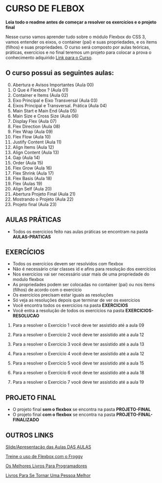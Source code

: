 # CURSO DE FLEBOX
**Leia todo o readme antes de começar a resolver os exercícios e o projeto final**

Nesse curso vamos aprender tudo sobre o módulo Flexbox do CSS 3, vamos entender os eixos, o container (pai) e suas propriedades, e os items (filhos) e suas propriedades. 
O curso será composto por aulas teóricas, práticas, exercícios e no final teremos um projeto para colocar a prova o conhecimento adquirido <a href="https://youtube.com/playlist?list=PLHyhSgaXi3qX1iaKo9ePWizxC.FFuPXW">Link para o Curso</a>.

## O curso possui as seguintes aulas:

00. Abertura e Avisos Importantes (Aula 00)
01. O Que é Flexbox ? (Aula 01)
02. Container e Items (Aula 02)
03. Eixo Principal e Eixo Transversal (Aula 03)
04. Eixos Principal e Transversal. Prática (Aula 04)
05. Main Start e Main End (Aula 05)
06. Main Size e Cross Size (Aula 06)
07. Display Flex (Aula 07)
08. Flex Direction (Aula 08)
09. Flex Wrap (Aula 09)
10. Flex Flow (Aula 10)
11. Justify Content (Aula 11)
12. Align Items (Aula 12)
13. Align Content (Aula 13)
14. Gap (Aula 14)
15. Order (Aula 15)
16. Flex Grow (Aula 16)
17. Flex Shrink (Aula 17)
18. Flex Basis (Aula 18)
19. Flex (Aulas 19)
20. Align Self (Aula 20)
21. Abertura Projeto Final (Aula 21)
22. Mostrando o Projeto (Aula 22)
23. Projeto final (Aula 23)



## AULAS PRÁTICAS
* Todos os exercicios feito nas aulas práticas se encontram na pasta **AULAS-PRATICAS**

## EXERCÍCIOS
* Todos os exercícios devem ser resolvidos com flexbox
* Não é necessário criar classes id e afins para resolução dos exercícios
* Nos exercícios vai ser necessário usar mais de uma propriedade do modulo flexbox
* As propriedades podem ser colocadas no container (pai) ou nos items (filhos) de acordo com o  exercicio
* Os exercícios precisam estar iguais as resoluções
* Só veja as resoluções depois que terminar de ver os exercícios
* Você encontra todos os exercícios na pasta **EXERCICIOS**
* Você entra a resolução de todos os exercícios na pasta **EXERCICIOS-RESOLUCAO**

1) Para a resolver o Exercício 1 você deve ter assistido até a aula 09

2) Para a resolver o Exercício 2 você deve ter assistido até a aula 12

3) Para a resolver o Exercício 3 você deve ter assistido até a aula 13

4) Para a resolver o Exercício 4 você deve ter assistido até a aula 12

5) Para a resolver o Exercício 5 você deve ter assistido até a aula 15

6) Para a resolver o Exercício 6 você deve ter assistido até a aula 18

7) Para a resolver o Exercício 7 você deve ter assistido até a aula 19

## PROJETO FINAL
* O projeto final **sem o flexbox** se encontra na pasta **PROJETO-FINAL**
* O projeto final **com o flexbox** se encontra na pasta
**PROJETO-FINAL-FINALIZADO**

## OUTROS LINKS
<a href="https://docs.google.com/presentation/d/1T-nJ6YMU66i1eJwMSviSmwvvV3WM0Vo3hOjGfYLto3o/edit?usp=sharing">Slide/Apresentação das Aulas DAS AULAS</a>

<a href="https://flexboxfroggy.com/#p.br">Treine o uso de Flexbox com o Froggy</a>

<a href="https://determined-saga-efc.notion.site/Os-Melhores-Livros-Para-Programadores-972d33be6c6e4a82963cf8731c6132a4">Os Melhores Livros Para Programadores</a>

<a href="https://determined-saga-efc.notion.site/Livros-Para-Se-Tornar-Uma-Pessoa-Melhor-6ed6f44d485846f5886f26b83fda23a6">Livros Para Se Tornar Uma Pessoa Melhor</a>

